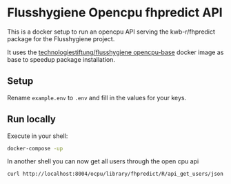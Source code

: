 # Flusshygiene Opencpu fhpredict API

This is a docker setup to run an opencpu API serving the kwb-r/fhpredict package for the Flusshygiene project.  

It uses the [technologiestiftung/flusshygiene opencpu-base](https://github.com/technologiestiftung/flusshygiene) docker image as base to speedup package installation.

## Setup

Rename `example.env` to `.env` and fill in the values for your keys.

## Run locally

Execute  in your shell:

```bash
docker-compose -up
```

In another shell you can now get all users through the open cpu api

```bash
curl http://localhost:8004/ocpu/library/fhpredict/R/api_get_users/json  -H "Content-Type: application/json" -d ''
```

